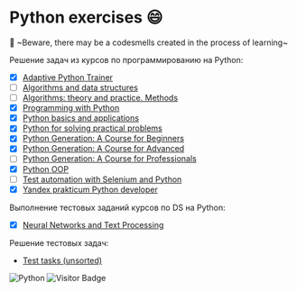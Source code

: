 # Python exercises :smile:
:hankey: ~Beware, there may be a codesmells created in the process of learning~

Решение задач из курсов по программированию на Python:
- [x] [Adaptive Python Trainer](https://github.com/vavilovnv/python_ex/tree/main/Course%20-%20Adaptive%20Python%20Trainer)
- [ ] [Algorithms and data structures](https://github.com/vavilovnv/python_ex/tree/main/Course%20-%20Algorithms%20and%20data%20structures)
- [ ] [Algorithms: theory and practice. Methods](https://github.com/vavilovnv/python_ex/tree/main/Course%20-%20Algorithms%20theory%20and%20practice.%20Methods)
- [x] [Programming with Python](https://github.com/vavilovnv/python_ex/tree/main/Course%20-%20programming%20with%20Python)
- [x] [Python basics and applications](https://github.com/vavilovnv/python_ex/tree/main/Course%20-%20Python%20basic%20and%20applications)
- [x] [Python for solving practical problems](https://github.com/vavilovnv/python_ex/tree/main/Course%20-%20Python%20for%20solving%20practical%20problems)
- [x] [Python Generation: A Course for Beginners](https://github.com/vavilovnv/python_ex/tree/main/Course%20-%20Python%20Generation%2C%20A%20Course%20for%20Beginners)
- [x] [Python Generation: A Course for Advanced](https://github.com/vavilovnv/python_ex/tree/main/Course%20-%20Python%20Generation%2C%20A%20Course%20for%20Advanced)
- [ ] [Python Generation: A Course for Professionals](https://github.com/vavilovnv/python_ex/tree/main/Course%20-%20Python%20Generation%2C%20A%20Course%20for%20Professionals)
- [x] [Python OOP](https://github.com/vavilovnv/python_ex/tree/main/Course%20-%20Python%20OOP)
- [ ] [Test automation with Selenium and Python](https://github.com/vavilovnv/python_ex/tree/main/Course%20-%20Test%20automation%20with%20Selenium%20and%20Python)
- [x] [Yandex prakticum Python developer](https://github.com/vavilovnv/python_ex/tree/main/Course%20-%20Yandex%20prakticum%20Python%20developer)

Выполнение тестовых заданий курсов по DS на Python:
- [x] [Neural Networks and Text Processing](https://github.com/vavilovnv/python_ex/tree/main/Course%20-%20Neural%20Networks%20and%20Text%20Processing)

Решение тестовых задач:
- [Test tasks (unsorted)](https://github.com/vavilovnv/python_ex/tree/main/Test%20tasks%20(unsorted))

![Python](https://img.shields.io/badge/-Python-blue) ![Visitor Badge](https://visitor-badge.laobi.icu/badge?page_id=vavilovnv.python_ex)
